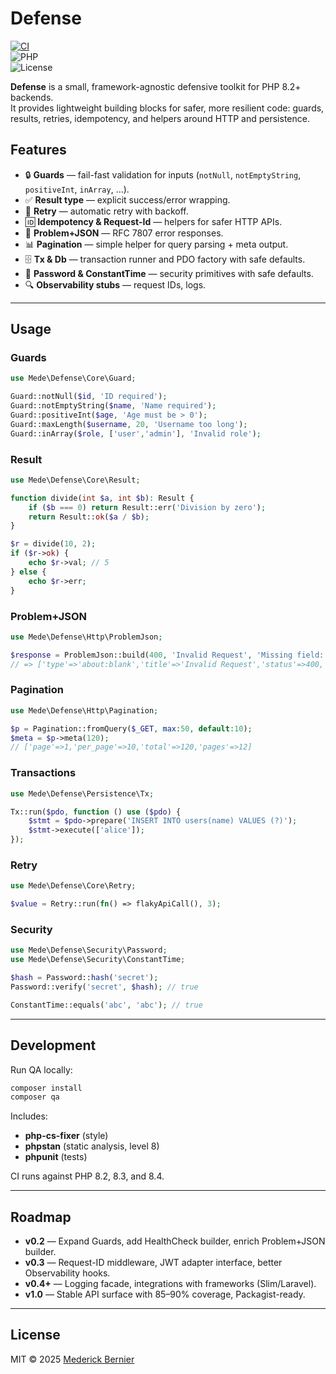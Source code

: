 # Defense

[![CI](https://github.com/MederickBernier/Defense/actions/workflows/ci.yml/badge.svg)](https://github.com/MederickBernier/Defense/actions)  
![PHP](https://img.shields.io/badge/PHP-8.2%20|%208.3%20|%208.4-blue)  
![License](https://img.shields.io/badge/license-MIT-green)

**Defense** is a small, framework-agnostic defensive toolkit for PHP 8.2+ backends.  
It provides lightweight building blocks for safer, more resilient code: guards, results, retries, idempotency, and helpers around HTTP and persistence.



## Features

- 🔒 **Guards** — fail-fast validation for inputs (`notNull`, `notEmptyString`, `positiveInt`, `inArray`, …).
- ✅ **Result type** — explicit success/error wrapping.
- 🔁 **Retry** — automatic retry with backoff.
- 🆔 **Idempotency & Request-Id** — helpers for safer HTTP APIs.
- 📄 **Problem+JSON** — RFC 7807 error responses.
- 📊 **Pagination** — simple helper for query parsing + meta output.
- 🗄️ **Tx & Db** — transaction runner and PDO factory with safe defaults.
- 🔑 **Password & ConstantTime** — security primitives with safe defaults.
- 🔍 **Observability stubs** — request IDs, logs.

---

## Usage

### Guards

```php
use Mede\Defense\Core\Guard;

Guard::notNull($id, 'ID required');
Guard::notEmptyString($name, 'Name required');
Guard::positiveInt($age, 'Age must be > 0');
Guard::maxLength($username, 20, 'Username too long');
Guard::inArray($role, ['user','admin'], 'Invalid role');
```

### Result

```php
use Mede\Defense\Core\Result;

function divide(int $a, int $b): Result {
    if ($b === 0) return Result::err('Division by zero');
    return Result::ok($a / $b);
}

$r = divide(10, 2);
if ($r->ok) {
    echo $r->val; // 5
} else {
    echo $r->err;
}
```

### Problem+JSON

```php
use Mede\Defense\Http\ProblemJson;

$response = ProblemJson::build(400, 'Invalid Request', 'Missing field: email');
// => ['type'=>'about:blank','title'=>'Invalid Request','status'=>400,'detail'=>'Missing field: email']
```

### Pagination

```php
use Mede\Defense\Http\Pagination;

$p = Pagination::fromQuery($_GET, max:50, default:10);
$meta = $p->meta(120);
// ['page'=>1,'per_page'=>10,'total'=>120,'pages'=>12]
```

### Transactions

```php
use Mede\Defense\Persistence\Tx;

Tx::run($pdo, function () use ($pdo) {
    $stmt = $pdo->prepare('INSERT INTO users(name) VALUES (?)');
    $stmt->execute(['alice']);
});
```

### Retry

```php
use Mede\Defense\Core\Retry;

$value = Retry::run(fn() => flakyApiCall(), 3);
```

### Security

```php
use Mede\Defense\Security\Password;
use Mede\Defense\Security\ConstantTime;

$hash = Password::hash('secret');
Password::verify('secret', $hash); // true

ConstantTime::equals('abc', 'abc'); // true
```

---

## Development

Run QA locally:

```bash
composer install
composer qa
```

Includes:
- **php-cs-fixer** (style)
- **phpstan** (static analysis, level 8)
- **phpunit** (tests)

CI runs against PHP 8.2, 8.3, and 8.4.

---

## Roadmap

- **v0.2** — Expand Guards, add HealthCheck builder, enrich Problem+JSON builder.  
- **v0.3** — Request-ID middleware, JWT adapter interface, better Observability hooks.  
- **v0.4+** — Logging facade, integrations with frameworks (Slim/Laravel).  
- **v1.0** — Stable API surface with 85–90% coverage, Packagist-ready.

---

## License

MIT © 2025 [Mederick Bernier](https://github.com/MederickBernier)
